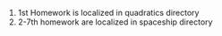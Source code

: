 1. 1st Homework is localized in quadratics directory
2. 2-7th homework are localized in spaceship directory
